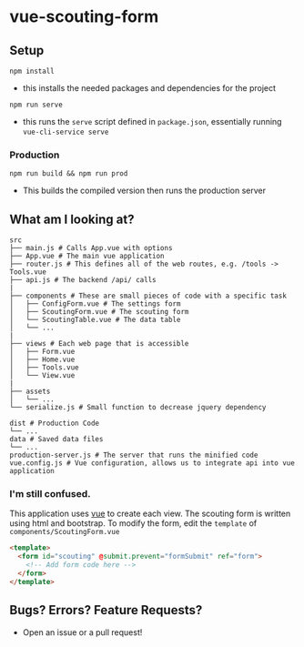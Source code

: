 # vue-scouting-form

## Setup

`npm install`
- this installs the needed packages and dependencies for the project

`npm run serve`
- this runs the `serve` script defined in `package.json`, essentially running `vue-cli-service serve`
### Production
`npm run build && npm run prod`
+ This builds the compiled version then runs the production server

## What am I looking at?

```
src
├── main.js # Calls App.vue with options
├── App.vue # The main vue application
├── router.js # This defines all of the web routes, e.g. /tools -> Tools.vue
├── api.js # The backend /api/ calls
|
├── components # These are small pieces of code with a specific task
│   ├── ConfigForm.vue # The settings form
│   ├── ScoutingForm.vue # The scouting form
│   └── ScoutingTable.vue # The data table
│   └── ...
|
├── views # Each web page that is accessible
│   ├── Form.vue
│   ├── Home.vue
│   ├── Tools.vue
│   └── View.vue
|
├── assets
│   └── ...
└── serialize.js # Small function to decrease jquery dependency

dist # Production Code
└── ...
data # Saved data files
└── ...
production-server.js # The server that runs the minified code
vue.config.js # Vue configuration, allows us to integrate api into vue application
```

### I'm still confused.

This application uses [vue](https://vuejs.org/) to create each view. The scouting form is written using html and bootstrap. To modify the form, edit the `template` of `components/ScoutingForm.vue`
```html
<template>
  <form id="scouting" @submit.prevent="formSubmit" ref="form">
    <!-- Add form code here -->
  </form>
</template>
```
## Bugs? Errors? Feature Requests?

- Open an issue or a pull request!
